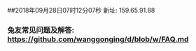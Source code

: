 ##2018年09月28日07时12分07秒 新址: 159.65.91.88
### 兔友常见问题及解答: https://github.com/wanggonging/d/blob/w/FAQ.md
